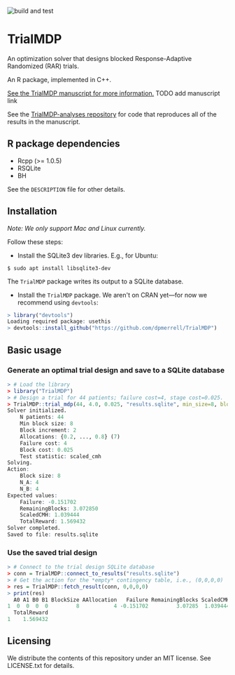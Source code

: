 <!-- badges -->
<!-- GitHub actions -->
![build and test](https://github.com/dpmerrell/blockRARopt/workflows/build_and_test/badge.svg)


# TrialMDP 

An optimization solver that designs blocked Response-Adaptive Randomized (RAR) trials.

An R package, implemented in C++.

[See the TrialMDP manuscript for more information.](https://docs.google.com/presentation/d/15oAJu6PEweWosXLDnaXX5xcuBJHCEPyHMZB1zDjJXd0/edit?usp=sharing)
TODO add manuscript link

See the [TrialMDP-analyses repository](https://github.com/dpmerrell/TrialMDP-analyses) for code that reproduces all of the results in the manuscript.

## R package dependencies

* Rcpp (>= 1.0.5)
* RSQLite
* BH

See the `DESCRIPTION` file for other details. 

## Installation
_Note: We only support Mac and Linux currently._

Follow these steps:

* Install the SQLite3 dev libraries. E.g., for Ubuntu:
```
$ sudo apt install libsqlite3-dev
```
The `TrialMDP` package writes its output to a SQLite database.

* Install the `TrialMDP` package. We aren't on CRAN yet&mdash;for now we recommend using `devtools`:
```R
> library("devtools")
Loading required package: usethis
> devtools::install_github("https://github.com/dpmerrell/TrialMDP")
```

## Basic usage

### Generate an optimal trial design and save to a SQLite database
```R
> # Load the library
> library("TrialMDP")
> # Design a trial for 44 patients; failure cost=4, stage cost=0.025.
> TrialMDP::trial_mdp(44, 4.0, 0.025, "results.sqlite", min_size=8, block_incr=2)
Solver initialized.
	N patients: 44
	Min block size: 8
	Block increment: 2
	Allocations: {0.2, ..., 0.8} (7)
	Failure cost: 4
	Block cost: 0.025
	Test statistic: scaled_cmh
Solving.
Action:
	Block size: 8
	N_A: 4
	N_B: 4
Expected values:
	Failure: -0.151702
	RemainingBlocks: 3.072850
	ScaledCMH: 1.039444
	TotalReward: 1.569432
Solver completed.
Saved to file: results.sqlite
```

### Use the saved trial design
```R
> # Connect to the trial design SQLite database
> conn = TrialMDP::connect_to_results("results.sqlite")
> # Get the action for the *empty* contingency table, i.e., (0,0,0,0)
> res = TrialMDP::fetch_result(conn, 0,0,0,0)
> print(res)
  A0 A1 B0 B1 BlockSize AAllocation   Failure RemainingBlocks ScaledCMH
1  0  0  0  0         8           4 -0.151702         3.07285  1.039444
  TotalReward
1    1.569432
```


## Licensing

We distribute the contents of this repository under an MIT license. See LICENSE.txt for details.
